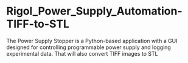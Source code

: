 # Rigol_Power_Supply_Automation-TIFF-to-STL
The Power Supply Stopper is a Python-based application with a GUI designed for controlling programmable power supply and logging experimental data. That will also convert TIFF images to STL

